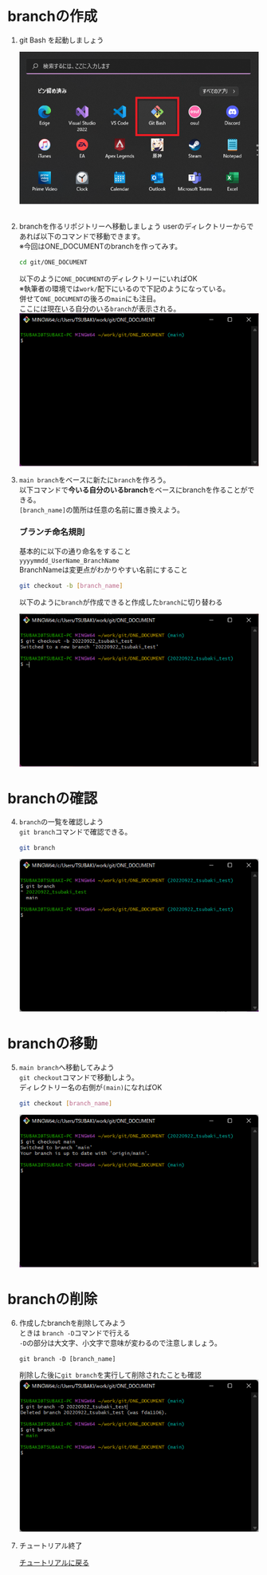 <link href="..\css\StyleSheet.css" rel="stylesheet"/>
 

# branchの作成

1. git Bash を起動しましょう
   
   ![hoge](../Image/execute_git_bash.png) <br><br>

2. branchを作るリポジトリーへ移動しましょう
userのディレクトリーからであれば以下のコマンドで移動できます。<br>
※今回はONE_DOCUMENTのbranchを作ってみす。<br>

   ```sh
   cd git/ONE_DOCUMENT
   ```
   以下のように`ONE_DOCUMENT`のディレクトリーにいればOK<br>
   ※執筆者の環境では`work/`配下にいるので下記のようになっている。<br>
   併せて`ONE_DOCUMENT`の後ろの`main`にも注目。<br>
   ここには現在いる自分のいる`branch`が表示される。
   ![hoge](../Image/cd_repository.png)

3. `main branch`をベースに新たに`branch`を作ろう。<br>
   以下コマンドで**今いる自分のいるbranch**をベースにbranchを作ることができる。 <br>
   `[branch_name]`の箇所は任意の名前に置き換えよう。
   ### ブランチ命名規則 <br>
   基本的に以下の通り命名をすること<br>
   `yyyymmdd_UserName_BranchName`<br>
   BranchNameは変更点がわかりやすい名前にすること<br>


   ```sh
   git checkout -b [branch_name]
   ```
   以下のように`branch`が作成できると作成した`branch`に切り替わる<br>

   ![hoge](../Image/checkout_mk_branch.png)

# branchの確認
4. `branch`の一覧を確認しよう<br>
   `git branch`コマンドで確認できる。
   ```sh
   git branch
   ```
   ![hoge](../Image/show_branch.png)

# branchの移動
5. `main branch`へ移動してみよう<br>
   `git checkout`コマンドで移動しよう。<br>
   ディレクトリー名の右側が`(main)`になればOK
   ```sh
   git checkout [branch_name]
   ```
   ![hoge](../Image/switch_branch.png)

# branchの削除
6. 作成したbranchを削除してみよう<br>
   ときは `branch -D`コマンドで行える<br>
   `-D`の部分は大文字、小文字で意味が変わるので注意しましょう。
   ```
   git branch -D [branch_name]
   ```
   削除した後に`git branch`を実行して削除されたことも確認
   ![hoge](../Image/delete_branch.png)


7. チュートリアル終了
   
   [チュートリアルに戻る](../Read_Me.md#チュートリアル)
   